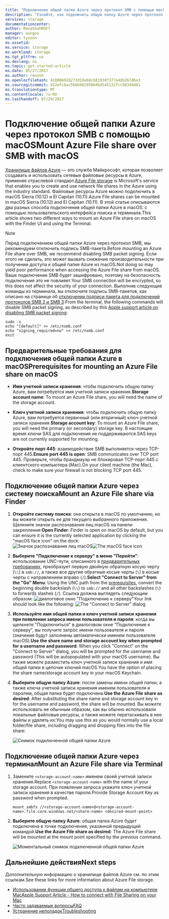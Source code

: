 ```yaml
---
title: "Подключение общей папки Azure через протокол SMB с помощью macOS | Документация Майкрософт"
description: "Узнайте, как подключить общую папку Azure через протокол SMB с помощью macOS."
services: storage
documentationcenter: 
author: RenaShahMSFT
manager: aungoo
editor: tysonn
ms.assetid: 
ms.service: storage
ms.workload: storage
ms.tgt_pltfrm: na
ms.devlang: na
ms.topic: get-started-article
ms.date: 05/27/2017
ms.author: renash
ms.openlocfilehash: 428086910273d10a68cb8193df377a4db267d6a3
ms.sourcegitcommit: 422efcbac5b6b68295064bd545132fcc98349d01
ms.translationtype: MT
ms.contentlocale: ru-RU
ms.lasthandoff: 07/29/2017
---
```

# <a name="mount-azure-file-share-over-smb-with-macos"></a><span data-ttu-id="af887-103">Подключение общей папки Azure через протокол SMB с помощью macOS</span><span class="sxs-lookup"><span data-stu-id="af887-103">Mount Azure File share over SMB with macOS</span></span>
<span data-ttu-id="af887-104">[Хранилище файлов Azure](storage-dotnet-how-to-use-files.md) — это служба Майкрософт, которая позволяет создавать и использовать сетевые файловые ресурсы в Azure, применяя отраслевой стандарт.</span><span class="sxs-lookup"><span data-stu-id="af887-104">[Azure File storage](storage-dotnet-how-to-use-files.md) is Microsoft's service that enables you to create and use network file shares in the Azure using the industry standard.</span></span> <span data-ttu-id="af887-105">Файловые ресурсы Azure можно подключить в macOS Sierra (10.12) и El Capitan (10.11).</span><span class="sxs-lookup"><span data-stu-id="af887-105">Azure File shares can be mounted in macOS Sierra (10.12) and El Capitan (10.11).</span></span> <span data-ttu-id="af887-106">В этой статье описываются два разных способа подключения общей папки Azure в macOS: с помощью пользовательского интерфейса поиска и терминала.</span><span class="sxs-lookup"><span data-stu-id="af887-106">This article shows two different ways to mount an Azure File share on macOS with the Finder UI and using the Terminal.</span></span>

> [!Note]  
> <span data-ttu-id="af887-107">Перед подключением общей папки Azure через протокол SMB, мы рекомендуем отключить подпись SMB-пакета.</span><span class="sxs-lookup"><span data-stu-id="af887-107">Before mounting an Azure File share over SMB, we recommend disabling SMB packet signing.</span></span> <span data-ttu-id="af887-108">Если этого не сделать, это может вызвать снижение производительности при получении доступа к общей папке Azure из macOS.</span><span class="sxs-lookup"><span data-stu-id="af887-108">Not doing so may yield poor performance when accessing the Azure File share from macOS.</span></span> <span data-ttu-id="af887-109">Ваше подключение SMB будет зашифровано, поэтому на безопасность подключения это не повлияет.</span><span class="sxs-lookup"><span data-stu-id="af887-109">Your SMB connection will be encrypted, so this does not affect the security of your connection.</span></span> <span data-ttu-id="af887-110">Выполнив следующие команды из терминала, вы отключите подпись SMB-пакетов, как описано на странице об [отключении подписи пакета для подключений протоколов SMB 2 и SMB 3](https://support.apple.com/HT205926):</span><span class="sxs-lookup"><span data-stu-id="af887-110">From the terminal, the following commands will disable SMB packet signing, as described by this [Apple support article on disabling SMB packet signing](https://support.apple.com/HT205926):</span></span>  
>    ```
>    sudo -s
>    echo "[default]" >> /etc/nsmb.conf
>    echo "signing_required=no" >> /etc/nsmb.conf
>    exit
>    ```

## <a name="prerequisites-for-mounting-an-azure-file-share-on-macos"></a><span data-ttu-id="af887-111">Предварительные требования для подключения общей папки Azure в macOS</span><span class="sxs-lookup"><span data-stu-id="af887-111">Prerequisites for mounting an Azure File share on macOS</span></span>
* <span data-ttu-id="af887-112">**Имя учетной записи хранения**: чтобы подключить общую папку Azure, вам потребуется имя учетной записи хранения.</span><span class="sxs-lookup"><span data-stu-id="af887-112">**Storage account name**: To mount an Azure File share, you will need the name of the storage account.</span></span>

* <span data-ttu-id="af887-113">**Ключ учетной записи хранения**: чтобы подключить общую папку Azure, вам потребуется первичный (или вторичный) ключ учетной записи хранения.</span><span class="sxs-lookup"><span data-stu-id="af887-113">**Storage account key**: To mount an Azure File share, you will need the primary (or secondary) storage key.</span></span> <span data-ttu-id="af887-114">В настоящее время ключи SAS для подключения не поддерживаются.</span><span class="sxs-lookup"><span data-stu-id="af887-114">SAS keys are not currently supported for mounting.</span></span>

* <span data-ttu-id="af887-115">**Откройте порт 445**: взаимодействие SMB выполняется через TCP-порт 445.</span><span class="sxs-lookup"><span data-stu-id="af887-115">**Ensure port 445 is open**: SMB communicates over TCP port 445.</span></span> <span data-ttu-id="af887-116">Проверьте, чтобы брандмауэр не блокировал TCP-порт 445 с клиентского компьютера (Mac).</span><span class="sxs-lookup"><span data-stu-id="af887-116">On your client machine (the Mac), check to make sure your firewall is not blocking TCP port 445.</span></span>

## <a name="mount-an-azure-file-share-via-finder"></a><span data-ttu-id="af887-117">Подключение общей папки Azure через систему поиска</span><span class="sxs-lookup"><span data-stu-id="af887-117">Mount an Azure File share via Finder</span></span>
1. <span data-ttu-id="af887-118">**Откройте систему поиска**: она открыта в macOS по умолчанию, но вы можете открыть ее для текущего выбранного приложения. Щелкните значок распознавания лиц macOS на панели закрепления:</span><span class="sxs-lookup"><span data-stu-id="af887-118">**Open Finder**: Finder is open on macOS by default, but you can ensure it is the currently selected application by clicking the "macOS face icon" on the dock:</span></span>  
    <span data-ttu-id="af887-119">![Значок распознавания лиц macOS](media/storage-file-how-to-use-files-mac/mount-via-finder-1.png)</span><span class="sxs-lookup"><span data-stu-id="af887-119">![The macOS face icon](media/storage-file-how-to-use-files-mac/mount-via-finder-1.png)</span></span>

2. <span data-ttu-id="af887-120">**Выберите "Подключение к серверу" в меню "Перейти"**: использование UNC-пути, описанного в [предварительных требованиях](#preq), преобразует первую двойную обратную косую черту (`\\`) в `smb://`, а также все другие обратные косые черты (`\`) в косые черты с направлением вправо (`/`).</span><span class="sxs-lookup"><span data-stu-id="af887-120">**Select "Connect to Server" from the "Go" Menu**: Using the UNC path from the [prerequisites](#preq), convert the beginning double backslash (`\\`) to `smb://` and all other backslashes (`\`) to forwards slashes (`/`).</span></span> <span data-ttu-id="af887-121">Ссылка должна выглядеть следующим образом: ![диалоговое окно "Подключение к серверу"](./media/storage-file-how-to-use-files-mac/mount-via-finder-2.png)</span><span class="sxs-lookup"><span data-stu-id="af887-121">Your link should look like the following: ![The "Connect to Server" dialog](./media/storage-file-how-to-use-files-mac/mount-via-finder-2.png)</span></span>

3. <span data-ttu-id="af887-122">**Используйте имя общей папки и ключ учетной записи хранения при появлении запроса имени пользователя и пароля**: когда вы щелкнете "Подключиться" в диалоговом окне "Подключение к серверу", вы получите запрос имени пользователя и пароля (значения будут заполнены автоматически именем пользователя macOS).</span><span class="sxs-lookup"><span data-stu-id="af887-122">**Use the share name and storage account key when prompted for a username and password**: When you click "Connect" on the "Connect to Server" dialog, you will be prompted for the username and password (This will be autopopulated with your macOS username).</span></span> <span data-ttu-id="af887-123">Вы также можете разместить ключ учетной записи хранения и имя общей папки в цепочке ключей macOS.</span><span class="sxs-lookup"><span data-stu-id="af887-123">You have the option of placing the share name/storage account key in your macOS Keychain.</span></span>

4. <span data-ttu-id="af887-124">**Выберите общую папку Azure**: после замены имени общей папки, а также ключа учетной записи хранения именем пользователя и паролем, общая папка будет подключена.</span><span class="sxs-lookup"><span data-stu-id="af887-124">**Use the Azure File share as desired**: After substituting the share name and storage account key in for the username and password, the share will be mounted.</span></span> <span data-ttu-id="af887-125">Вы можете использовать ее обычным образом, как вы обычно использовали локальные файловые ресурсы, а также можете перетаскивать в нее файлы и удалять их:</span><span class="sxs-lookup"><span data-stu-id="af887-125">You may use this as you would normally use a local folder/file share, including dragging and dropping files into the file share:</span></span>

    ![Снимок подключенной общей папки Azure](./media/storage-file-how-to-use-files-mac/mount-via-finder-3.png)

## <a name="mount-an-azure-file-share-via-terminal"></a><span data-ttu-id="af887-127">Подключение общей папки Azure через терминал</span><span class="sxs-lookup"><span data-stu-id="af887-127">Mount an Azure File share via Terminal</span></span>
1. <span data-ttu-id="af887-128">Замените `<storage-account-name>` именем своей учетной записи хранения.</span><span class="sxs-lookup"><span data-stu-id="af887-128">Replace `<storage-account-name>` with the name of your storage account.</span></span> <span data-ttu-id="af887-129">При появлении запроса укажите ключ учетной записи хранения в качестве пароля.</span><span class="sxs-lookup"><span data-stu-id="af887-129">Provide Storage Account Key as password when prompted.</span></span> 

    ```
    mount_smbfs //<storage-account-name>@<storage-account-name>.file.core.windows.net/<share-name> <desired-mount-point>
    ```

2. <span data-ttu-id="af887-130">**Выберите общую папку Azure**: общая папка Azure будет подключена в точке подключения, указанной предыдущей командой.</span><span class="sxs-lookup"><span data-stu-id="af887-130">**Use the Azure File share as desired**: The Azure File share will be mounted at the mount point specified by the previous command.</span></span>  

    ![Моментальный снимок подключенной общей папки Azure](./media/storage-file-how-to-use-files-mac/mount-via-terminal-1.png)

## <a name="next-steps"></a><span data-ttu-id="af887-132">Дальнейшие действия</span><span class="sxs-lookup"><span data-stu-id="af887-132">Next steps</span></span>
<span data-ttu-id="af887-133">Дополнительную информацию о хранилище файлов Azure см. по этим ссылкам.</span><span class="sxs-lookup"><span data-stu-id="af887-133">See these links for more information about Azure File storage.</span></span>

* [<span data-ttu-id="af887-134">Использование функции общего доступа к файлам на компьютере Mac</span><span class="sxs-lookup"><span data-stu-id="af887-134">Apple Support Article - How to connect with File Sharing on your Mac</span></span>](https://support.apple.com/HT204445)
* [<span data-ttu-id="af887-135">Часто задаваемые вопросы</span><span class="sxs-lookup"><span data-stu-id="af887-135">FAQ</span></span>](storage-files-faq.md)
* [<span data-ttu-id="af887-136">Устранение неполадок</span><span class="sxs-lookup"><span data-stu-id="af887-136">Troubleshooting</span></span>](storage-troubleshoot-file-connection-problems.md)
